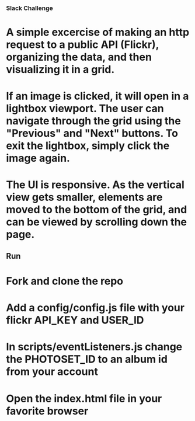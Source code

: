 ### Slack Challenge

# A simple excercise of making an http request to a public API (Flickr), organizing the data, and then visualizing it in a grid.

# If an image is clicked, it will open in a lightbox viewport. The user can navigate through the grid using the "Previous" and "Next" buttons. To exit the lightbox, simply click the image again.

# The UI is responsive. As the vertical view gets smaller, elements are moved to the bottom of the grid, and can be viewed by scrolling down the page.

## Run

# Fork and clone the repo
# Add a config/config.js file with your flickr API_KEY and USER_ID
# In scripts/eventListeners.js change the PHOTOSET_ID to an album id from your account 
# Open the index.html file in your favorite browser
